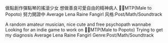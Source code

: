 做點創作彈點琴的搖滾少女 想做善良可愛自由的精神病人
🏳️‍🌈MTP(Male to Popoto) 努力開證中
Average Lena Raine Fangirl
风格:Post/Math/Soundtrack

A random amateur musician, nice cute and free psychopath wannabe
Looking for an indie game to work on
🏳️‍🌈MTP(Male to Popoto) Trying to get my diagnosis
Average Lena Raine Fangirl
Genre:Post/Math/Soundtrack
